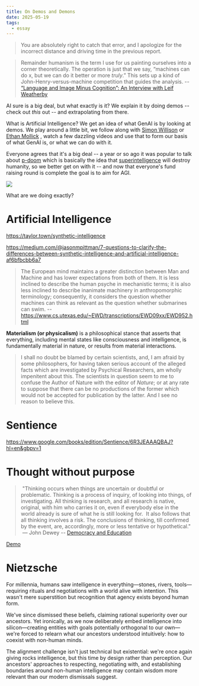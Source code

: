 ```yaml
---
title: On Demos and Demons
date: 2025-05-19
tags:
  - essay
---
```

> You are absolutely right to catch that error, and I apologize for the incorrect distance and driving time in the previous report.


> Remainder humanism is the term I use for us painting ourselves into a corner theoretically. The operation is just that we say, “machines can do x, but we can do it better or more _truly_.” This sets up a kind of John-Henry-versus-machine competition that guides the analysis.
> -- [“Language and Image Minus Cognition”: An Interview with Leif Weatherby](https://www.jhiblog.org/2025/06/11/language-and-image-minus-cognition-an-interview-with-leif-weatherby/)

AI sure is a big deal, but what exactly is it?  We explain it by doing demos -- check out *this* out -- and extrapolating from there.  

What is Artificial Intelligence?  We get an idea of what GenAI is by looking at demos.  We play around a little bit, we follow along with [Simon Willison](https://simonwillison.net/) or [Ethan Mollick](https://www.oneusefulthing.org/) , watch a few dazzling videos and use that to form our basis of what GenAI is, or what we can do with it.

Everyone agrees that it's a big deal -- a year or so ago it was popular to talk about [p-doom](https://www.reddit.com/r/singularity/comments/183v33f/a_primer_on_pdoom/) which is basically the idea that [superintelligence](https://idlewords.com/talks/superintelligence.htm) will destroy humanity, so we better get on with it -- and now that everyone's fund raising round is complete the goal is to aim for AGI.

![](../assets/save_the_village.png)

What are we doing exactly?

# Artificial Intelligence

https://taylor.town/synthetic-intelligence

https://medium.com/@jasonmpittman/7-questions-to-clarify-the-differences-between-synthetic-intelligence-and-artificial-intelligence-af6bfbcbb6a7


> The European mind maintains a greater distinction between Man and Machine and has lower expectations from both of them. It is less inclined to describe the human psyche in mechanistic terms; it is also less inclined to describe inanimate machinery in anthropomorphic terminology; consequently, it considers the question whether machines can think as relevant as the question whether submarines can swim.
> -- https://www.cs.utexas.edu/~EWD/transcriptions/EWD09xx/EWD952.html

**Materialism (or physicalism)** is a philosophical stance that asserts that everything, including mental states like consciousness and intelligence, is fundamentally material in nature, or results from material interactions.


>I shall no doubt be blamed by certain scientists, and, I am afraid by some philosophers, for having taken serious account of the alleged facts which are investigated by Psychical Researchers, am wholly impenitent about this. The scientists in question seem to me to confuse the Author of Nature with the editor of *Nature*; or at any rate to suppose that there can be no productions of the former which would not be accepted for publication by the latter. And I see no reason to believe this. 


# Sentience



https://www.google.com/books/edition/Sentience/6R3JEAAAQBAJ?hl=en&gbpv=1


# Thought without purpose

>  "Thinking occurs when things are uncertain or doubtful or problematic. Thinking is a process of inquiry, of looking into things, of investigating.  All thinking is research, and all research is native, original, with him who carries it on, even if everybody else in the world already is sure of what he is still looking for.  It also follows that all thinking involves a risk. The conclusions of thinking, till confirmed by the event, are, accordingly, more or less tentative or hypothetical." \
>  ― John Dewey -- [Democracy and Education](https://nsee.memberclicks.net/assets/docs/KnowledgeCenter/BuildingExpEduc/BooksReports/10.%20democracy%20and%20education%20by%20dewey.pdf)

[Demo](https://nsee.memberclicks.net/assets/docs/KnowledgeCenter/BuildingExpEduc/BooksReports/10.%20democracy%20and%20education%20by%20dewey.pdf)


# Nietzsche
For millennia, humans saw intelligence in everything—stones, rivers, tools—requiring rituals and negotiations with a world alive with intention. This wasn't mere superstition but recognition that agency exists beyond human form.

We've since dismissed these beliefs, claiming rational superiority over our ancestors. Yet ironically, as we now deliberately embed intelligence into silicon—creating entities with goals potentially orthogonal to our own—we're forced to relearn what our ancestors understood intuitively: how to coexist with non-human minds.

The alignment challenge isn't just technical but existential: we're once again giving rocks intelligence, but this time by design rather than perception. Our ancestors' approaches to respecting, negotiating with, and establishing boundaries around non-human intelligence may contain wisdom more relevant than our modern dismissals suggest.



